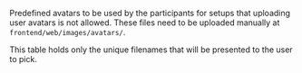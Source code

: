 Predefined avatars to be used by the participants for setups that uploading user avatars is not allowed.
These files need to be uploaded manually at `frontend/web/images/avatars/`.

This table holds only the unique filenames that will be presented to the user to pick.
